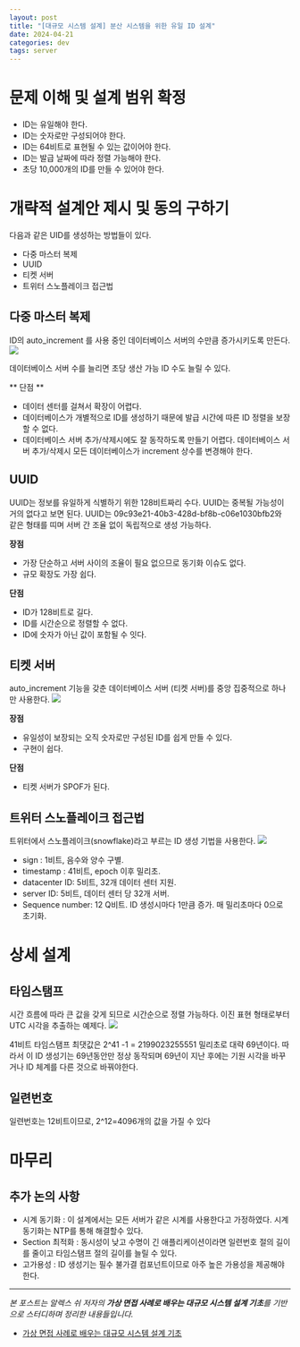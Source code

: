 ```yaml
---
layout: post
title: "[대규모 시스템 설계] 분산 시스템을 위한 유일 ID 설계"
date: 2024-04-21
categories: dev
tags: server
---
```


# 문제 이해 및 설계 범위 확정

- ID는 유일해야 한다.
- ID는 숫자로만 구성되어야 한다.
- ID는 64비트로 표현될 수 있는 값이어야 한다.
- ID는 발급 날짜에 따라 정렬 가능해야 한다.
- 초당 10,000개의 ID를 만들 수 있어야 한다.

# 개략적 설계안 제시 및 동의 구하기

다음과 같은 UID를 생성하는 방법들이 있다.

- 다중 마스터 복제
- UUID
- 티켓 서버
- 트위터 스노플레이크 접근법

## 다중 마스터 복제

ID의 auto_increment 를 사용 중인 데이터베이스 서버의 수만큼 증가시키도록 만든다.
![](https://velog.velcdn.com/images/naljajm/post/152dc251-6c1a-431a-a4d8-76a56d3054e6/image.png)

데이터베이스 서버 수를 늘리면 초당 생산 가능 ID 수도 늘릴 수 있다.

** 단점 **

- 데이터 센터를 걸쳐서 확장이 어렵다.
- 데이터베이스가 개별적으로 ID를 생성하기 때문에 발급 시간에 따른 ID 정렬을 보장할 수 없다.
- 데이터베이스 서버 추가/삭제시에도 잘 동작하도록 만들기 어렵다. 데이터베이스 서버 추가/삭제시 모든 데이터베이스가 increment 상수를 변경해야 한다.

## UUID

UUID는 정보를 유일하게 식별하기 위한 128비트짜리 수다. UUID는 중복될 가능성이 거의 없다고 보면 된다.
UUID는 09c93e21-40b3-428d-bf8b-c06e1030bfb2와 같은 형태를 띠며 서버 간 조율 없이 독립적으로 생성 가능하다.

**장점**

- 가장 단순하고 서버 사이의 조율이 필요 없으므로 동기화 이슈도 없다.
- 규모 확장도 가장 쉽다.

**단점**

- ID가 128비트로 길다.
- ID를 시간순으로 정렬할 수 없다.
- ID에 숫자가 아닌 값이 포함될 수 잇다.

## 티켓 서버

auto_increment 기능을 갖춘 데이터베이스 서버 (티켓 서버)를 중앙 집중적으로 하나만 사용한다.
![](https://velog.velcdn.com/images/naljajm/post/576313ca-4ebc-491d-ba8e-f464128732c7/image.png)

**장점**

- 유일성이 보장되는 오직 숫자로만 구성된 ID를 쉽게 만들 수 있다.
- 구현이 쉽다.

**단점**

- 티켓 서버가 SPOF가 된다.

## 트위터 스노플레이크 접근법

트위터에서 스노플레이크(snowflake)라고 부르는 ID 생성 기법을 사용한다.
![](https://velog.velcdn.com/images/naljajm/post/3ea14e87-e6bd-483c-b638-78c66e27c00b/image.png)

- sign : 1비트, 음수와 양수 구별.
- timestamp : 41비트, epoch 이후 밀리초.
- datacenter ID: 5비트, 32개 데이터 센터 지원.
- server ID: 5비트, 데이터 센터 당 32개 서버.
- Sequence number: 12 Q비트. ID 생성시마다 1만큼 증가. 매 밀리초마다 0으로 초기화.

# 상세 설계

## 타임스탬프

시간 흐름에 따라 큰 값을 갖게 되므로 시간순으로 정렬 가능하다. 이진 표현 형태로부터 UTC 시각을 추출하는 예제다.
![](https://velog.velcdn.com/images/naljajm/post/5545b409-2a51-447b-9bf9-83e389288704/image.png)

41비트 타임스탬프 최댓값은 2^41 -1 = 2199023255551 밀리초로 대략 69년이다. 따라서 이 ID 생성기는 69년동안만 정상 동작되며 69년이 지난 후에는 기원 시각을 바꾸거나 ID 체계를 다른 것으로 바꿔야한다.

## 일련번호

일련번호는 12비트이므로, 2^12=4096개의 값을 가질 수 있다

# 마무리

## 추가 논의 사항

- 시계 동기화 : 이 설계에서는 모든 서버가 같은 시계를 사용한다고 가정하였다. 시계 동기화는 NTP를 통해 해결할수 있다.
- Section 최적화 : 동시성이 낮고 수명이 긴 애플리케이션이라면 일련번호 절의 길이를 줄이고 타임스탬프 절의 길이를 늘릴 수 있다.
- 고가용성 : ID 생성기는 필수 불가결 컴포넌트이므로 아주 높은 가용성을 제공해야 한다.

---

_본 포스트는 알렉스 쉬 저자의 **가상 면접 사례로 배우는 대규모 시스템 설계 기초**를 기반으로 스터디하며 정리한 내용들입니다._

- [가상 면접 사례로 배우는 대규모 시스템 설계 기초](https://m.yes24.com/Goods/Detail/102819435)
